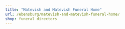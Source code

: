 ```yaml
---
title: "Matevish and Matevish Funeral Home"
url: /ebensburg/matevish-and-matevish-funeral-home/
shop: funeral directors
---
```

